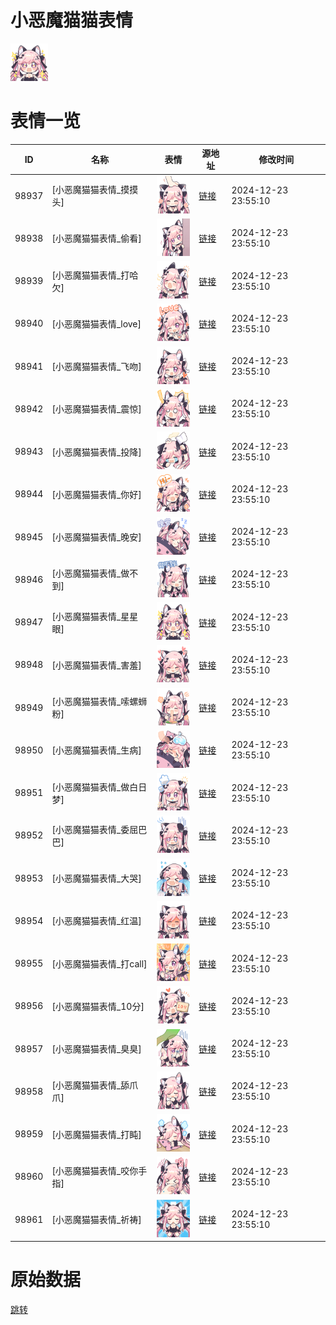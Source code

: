# 小恶魔猫猫表情

<img src="./cover.png" height="60" alt="cover" />

# 表情一览

|ID|名称|表情|源地址|修改时间|
|----|----|----|----|----|
|98937|[小恶魔猫猫表情_摸摸头]|<img src="./pic/098937_%5B小恶魔猫猫表情_摸摸头%5D.png" height="60" alt="摸摸头"/>|[链接](https://i0.hdslb.com/bfs/garb/0556f70855b467cd7cd817ca686d595fdb932b9f.png)|2024-12-23 23:55:10|
|98938|[小恶魔猫猫表情_偷看]|<img src="./pic/098938_%5B小恶魔猫猫表情_偷看%5D.png" height="60" alt="偷看"/>|[链接](https://i0.hdslb.com/bfs/garb/dc6844917b97313c4b1518a308fd2f97c4234672.png)|2024-12-23 23:55:10|
|98939|[小恶魔猫猫表情_打哈欠]|<img src="./pic/098939_%5B小恶魔猫猫表情_打哈欠%5D.png" height="60" alt="打哈欠"/>|[链接](https://i0.hdslb.com/bfs/garb/5831006f98e49054ec8782385b70809e2f04f317.png)|2024-12-23 23:55:10|
|98940|[小恶魔猫猫表情_love]|<img src="./pic/098940_%5B小恶魔猫猫表情_love%5D.png" height="60" alt="love"/>|[链接](https://i0.hdslb.com/bfs/garb/d8ed1a156fe19332d7755bf9047b8c214b65b254.png)|2024-12-23 23:55:10|
|98941|[小恶魔猫猫表情_飞吻]|<img src="./pic/098941_%5B小恶魔猫猫表情_飞吻%5D.png" height="60" alt="飞吻"/>|[链接](https://i0.hdslb.com/bfs/garb/c9928dba2bc391460a3485408dce506e8db48a8a.png)|2024-12-23 23:55:10|
|98942|[小恶魔猫猫表情_震惊]|<img src="./pic/098942_%5B小恶魔猫猫表情_震惊%5D.png" height="60" alt="震惊"/>|[链接](https://i0.hdslb.com/bfs/garb/151624bf6267a6eb0b474bbc13fbb8ea5d3071c6.png)|2024-12-23 23:55:10|
|98943|[小恶魔猫猫表情_投降]|<img src="./pic/098943_%5B小恶魔猫猫表情_投降%5D.png" height="60" alt="投降"/>|[链接](https://i0.hdslb.com/bfs/garb/d9f2dea853676dc3676f59e51efd322a785e5fb1.png)|2024-12-23 23:55:10|
|98944|[小恶魔猫猫表情_你好]|<img src="./pic/098944_%5B小恶魔猫猫表情_你好%5D.png" height="60" alt="你好"/>|[链接](https://i0.hdslb.com/bfs/garb/fb5e714a0f24b9c0f27e0fc069d9b11a5b5b301a.png)|2024-12-23 23:55:10|
|98945|[小恶魔猫猫表情_晚安]|<img src="./pic/098945_%5B小恶魔猫猫表情_晚安%5D.png" height="60" alt="晚安"/>|[链接](https://i0.hdslb.com/bfs/garb/fd0bf2bebabbbabd465574e96a046b7d83ce1127.png)|2024-12-23 23:55:10|
|98946|[小恶魔猫猫表情_做不到]|<img src="./pic/098946_%5B小恶魔猫猫表情_做不到%5D.png" height="60" alt="做不到"/>|[链接](https://i0.hdslb.com/bfs/garb/db16cddb2228c91d43b44178de5c8d6b67f104b3.png)|2024-12-23 23:55:10|
|98947|[小恶魔猫猫表情_星星眼]|<img src="./pic/098947_%5B小恶魔猫猫表情_星星眼%5D.png" height="60" alt="星星眼"/>|[链接](https://i0.hdslb.com/bfs/garb/a7cf287d64384e265220f4064c1ffbae3147fbff.png)|2024-12-23 23:55:10|
|98948|[小恶魔猫猫表情_害羞]|<img src="./pic/098948_%5B小恶魔猫猫表情_害羞%5D.png" height="60" alt="害羞"/>|[链接](https://i0.hdslb.com/bfs/garb/efd59a54bf85bbaeddc450227fdf88328eca1d39.png)|2024-12-23 23:55:10|
|98949|[小恶魔猫猫表情_嗦螺蛳粉]|<img src="./pic/098949_%5B小恶魔猫猫表情_嗦螺蛳粉%5D.png" height="60" alt="嗦螺蛳粉"/>|[链接](https://i0.hdslb.com/bfs/garb/19fe98e5460132a73081bec614237fbebb0655ea.png)|2024-12-23 23:55:10|
|98950|[小恶魔猫猫表情_生病]|<img src="./pic/098950_%5B小恶魔猫猫表情_生病%5D.png" height="60" alt="生病"/>|[链接](https://i0.hdslb.com/bfs/garb/1befc22881fe7173b4f3ec44884ecb943a3916b7.png)|2024-12-23 23:55:10|
|98951|[小恶魔猫猫表情_做白日梦]|<img src="./pic/098951_%5B小恶魔猫猫表情_做白日梦%5D.png" height="60" alt="做白日梦"/>|[链接](https://i0.hdslb.com/bfs/garb/580b8d4437fd97bbeaa61f7290ee1e42f94cad9a.png)|2024-12-23 23:55:10|
|98952|[小恶魔猫猫表情_委屈巴巴]|<img src="./pic/098952_%5B小恶魔猫猫表情_委屈巴巴%5D.png" height="60" alt="委屈巴巴"/>|[链接](https://i0.hdslb.com/bfs/garb/ab72416fffd05b40ac41eed00eca35c625e8b1d6.png)|2024-12-23 23:55:10|
|98953|[小恶魔猫猫表情_大哭]|<img src="./pic/098953_%5B小恶魔猫猫表情_大哭%5D.png" height="60" alt="大哭"/>|[链接](https://i0.hdslb.com/bfs/garb/6b2d16c6a61c9b9ce6bc02153d6bff2faf3e24bc.png)|2024-12-23 23:55:10|
|98954|[小恶魔猫猫表情_红温]|<img src="./pic/098954_%5B小恶魔猫猫表情_红温%5D.png" height="60" alt="红温"/>|[链接](https://i0.hdslb.com/bfs/garb/4784aa82fde336a99df76d68238e382494d0ec91.png)|2024-12-23 23:55:10|
|98955|[小恶魔猫猫表情_打call]|<img src="./pic/098955_%5B小恶魔猫猫表情_打call%5D.png" height="60" alt="打call"/>|[链接](https://i0.hdslb.com/bfs/garb/4e9dd3eae8b88587c78273bce18544ffb3f7abd3.png)|2024-12-23 23:55:10|
|98956|[小恶魔猫猫表情_10分]|<img src="./pic/098956_%5B小恶魔猫猫表情_10分%5D.png" height="60" alt="10分"/>|[链接](https://i0.hdslb.com/bfs/garb/28926d15542f8ca9a940ae602efafb964232caec.png)|2024-12-23 23:55:10|
|98957|[小恶魔猫猫表情_臭臭]|<img src="./pic/098957_%5B小恶魔猫猫表情_臭臭%5D.png" height="60" alt="臭臭"/>|[链接](https://i0.hdslb.com/bfs/garb/446a7af68ce6bf5921e96e73e5c076e20873714f.png)|2024-12-23 23:55:10|
|98958|[小恶魔猫猫表情_舔爪爪]|<img src="./pic/098958_%5B小恶魔猫猫表情_舔爪爪%5D.png" height="60" alt="舔爪爪"/>|[链接](https://i0.hdslb.com/bfs/garb/55d31c995665623310c0fc4aabf9d16e76175101.png)|2024-12-23 23:55:10|
|98959|[小恶魔猫猫表情_打盹]|<img src="./pic/098959_%5B小恶魔猫猫表情_打盹%5D.png" height="60" alt="打盹"/>|[链接](https://i0.hdslb.com/bfs/garb/1f040bb48de3d005cb3fa2031282896ee4c91260.png)|2024-12-23 23:55:10|
|98960|[小恶魔猫猫表情_咬你手指]|<img src="./pic/098960_%5B小恶魔猫猫表情_咬你手指%5D.png" height="60" alt="咬你手指"/>|[链接](https://i0.hdslb.com/bfs/garb/d3b0c05c7ef67db36838bb261ab0dbcf7b0b898f.png)|2024-12-23 23:55:10|
|98961|[小恶魔猫猫表情_祈祷]|<img src="./pic/098961_%5B小恶魔猫猫表情_祈祷%5D.png" height="60" alt="祈祷"/>|[链接](https://i0.hdslb.com/bfs/garb/16269109dfe4ac221b2963fa5584ca894a2adad6.png)|2024-12-23 23:55:10|

# 原始数据

[跳转](./raw.json)


